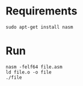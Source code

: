 # Requirements

```
sudo apt-get install nasm
```

# Run

```
nasm -felf64 file.asm
ld file.o -o file
./file
```
